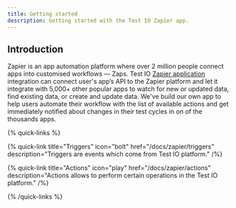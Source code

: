 ```yaml
---
title: Getting started
description: Getting started with the Test IO Zapier app.
---
```


## Introduction

Zapier is an app automation platform where over 2 million people connect apps into customised workflows — Zaps. Test IO [Zapier application](https://zapier.com/apps/test-io/integrations) integration can connect user's app’s API to the Zapier platform and let it integrate with 5,000+ other popular apps to watch for new or updated data, find existing data, or create and update data. We've build our own app to help users automate their workflow with the list of available actions and get immediately notified about changes in their test cycles in on of the thousands apps.

{% quick-links %}

{% quick-link title="Triggers" icon="bolt" href="/docs/zapier/triggers" description="Triggers are events which come from Test IO platform." /%}

{% quick-link title="Actions" icon="play" href="/docs/zapier/actions" description="Actions allows to perform certain operations in the Test IO platform." /%}

{% /quick-links %}

